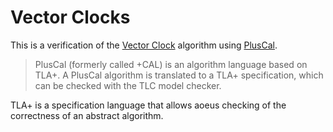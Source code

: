 # Vector Clocks

This is a verification of the [Vector Clock](https://en.wikipedia.org/wiki/Vector_clock) algorithm using [PlusCal](https://lamport.azurewebsites.net/tla/pluscal.html).

> PlusCal (formerly called +CAL) is an algorithm language based on TLA+.  A PlusCal algorithm is translated to a TLA+ specification, which can be checked with the TLC model checker.

TLA+ is a specification language that allows aoeus checking of the correctness of an abstract algorithm.
